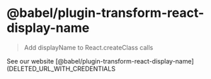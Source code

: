 # @babel/plugin-transform-react-display-name

> Add displayName to React.createClass calls

See our website [@babel/plugin-transform-react-display-name](DELETED_URL_WITH_CREDENTIALS